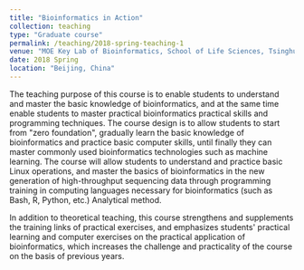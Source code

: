 ```yaml
---
title: "Bioinformatics in Action"
collection: teaching
type: "Graduate course"
permalink: /teaching/2018-spring-teaching-1
venue: "MOE Key Lab of Bioinformatics, School of Life Sciences, Tsinghua University"
date: 2018 Spring
location: "Beijing, China"
---
```


The teaching purpose of this course is to enable students to understand and master the basic knowledge of bioinformatics, and at the same time enable students to master practical bioinformatics practical skills and programming techniques. The course design is to allow students to start from "zero foundation", gradually learn the basic knowledge of bioinformatics and practice basic computer skills, until finally they can master commonly used bioinformatics technologies such as machine learning. The course will allow students to understand and practice basic Linux operations, and master the basics of bioinformatics in the new generation of high-throughput sequencing data through programming training in computing languages necessary for bioinformatics (such as Bash, R, Python, etc.) Analytical method.

In addition to theoretical teaching, this course strengthens and supplements the training links of practical exercises, and emphasizes students' practical learning and computer exercises on the practical application of bioinformatics, which increases the challenge and practicality of the course on the basis of previous years.
